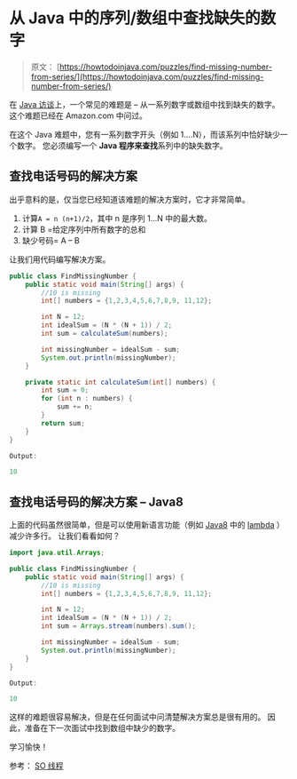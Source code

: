 # 从 Java 中的序列/数组中查找缺失的数字

> 原文： [https://howtodoinjava.com/puzzles/find-missing-number-from-series/](https://howtodoinjava.com/puzzles/find-missing-number-from-series/)

在 [Java 访谈](https://howtodoinjava.com/java-interview-questions/)上，一个常见的难题是 – 从一系列数字或数组中找到缺失的数字。 这个难题已经在 Amazon.com 中问过。

在这个 Java 难题中，您有一系列数字开头（例如 1….N），而该系列中恰好缺少一个数字。 您必须编写一个 **Java 程序来查找**系列中的缺失数字。

## 查找电话号码的解决方案

出乎意料的是，仅当您已经知道该难题的解决方案时，它才非常简单。

1.  计算`A = n (n+1)/2`，其中 n 是序列 1…N 中的最大数。
2.  计算 B =给定序列中所有数字的总和
3.  缺少号码= A – B

让我们用代码编写解决方案。

```java
public class FindMissingNumber {
	public static void main(String[] args) {
		//10 is missing
		int[] numbers = {1,2,3,4,5,6,7,8,9, 11,12};

		int N = 12;
		int idealSum = (N * (N + 1)) / 2;
		int sum = calculateSum(numbers);

		int missingNumber = idealSum - sum;
		System.out.println(missingNumber);
	}

	private static int calculateSum(int[] numbers) {
		int sum = 0;
		for (int n : numbers) {
			sum += n;
		}
		return sum;
	}
}

Output:

10

```

## 查找电话号码的解决方案 – Java8

上面的代码虽然很简单，但是可以使用新语言功能（例如 [Java8](https://howtodoinjava.com/java-8-tutorial/) 中的 [lambda](https://howtodoinjava.com/java8/complete-lambda-expressions-tutorial-in-java/) ）减少许多行。 让我们看看如何？

```java
import java.util.Arrays;

public class FindMissingNumber {
	public static void main(String[] args) {
		//10 is missing
		int[] numbers = {1,2,3,4,5,6,7,8,9, 11,12};

		int N = 12;
		int idealSum = (N * (N + 1)) / 2;
		int sum = Arrays.stream(numbers).sum();

		int missingNumber = idealSum - sum;
		System.out.println(missingNumber);
	}
}

Output:

10

```

这样的难题很容易解决，但是在任何面试中问清楚解决方案总是很有用的。 因此，准备在下一次面试中找到数组中缺少的数字。

学习愉快！

参考： [SO 线程](https://stackoverflow.com/questions/2113795/quickest-way-to-find-missing-number-in-an-array-of-numbers)